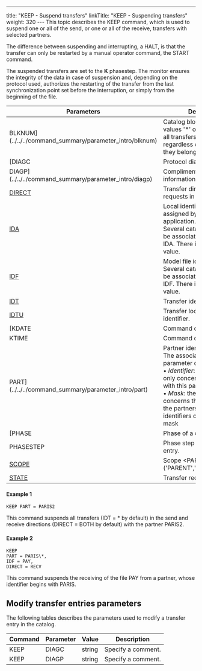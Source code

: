 ---
title: "KEEP - Suspend  transfers"
linkTitle: "KEEP - Suspending transfers"
weight: 320
--- This topic describes the KEEP command, which is used to <span id="About_the_KEEP_Command"></span>suspend
one or all of the send, or one or all of the receive, transfers with selected
partners.

The difference between suspending and interrupting, a HALT, is that
the transfer can only be restarted by a manual operator command, the START
command.

The suspended transfers are set to the ****K****
phasestep. The monitor ensures the integrity of the data in case of suspension
and, depending on the protocol used, authorizes the restarting of the
transfer from the last synchronization point set before the interruption,
or simply from the beginning of the file.

| Parameters  | Description  |
| --- | --- |
| BLKNUM](../../../command_summary/parameter_intro/blknum)  | Catalog block number. If the values '*' or ' ' are used then all transfers are selected regardless of the block that they belong to. |
| [DIAGC  | Protocol diagnostic code  |
| DIAGP](../../../command_summary/parameter_intro/diagp)  | Complimentary diagnostic information  |
| [DIRECT](../../../command_summary/parameter_intro/direct)  | Transfer direction for the requests in question. |
| [IDA](../../../command_summary/parameter_intro/ida)  | Local identifier of the transfer assigned by the user or user application.<br/> Several catalog entries may be associated with a given IDA. There is no default value. |
| [IDF](../../../command_summary/parameter_intro/idf)  | Model file identifier.<br/> Several catalog entries may be associated with a given IDF. There is no default value. |
| [IDT](../../../command_summary/parameter_intro/idu)  | Transfer identifier. |
| [IDTU](../../../command_summary/parameter_intro/idtu)  | Transfer local counter identifier. |
| [KDATE  | Command deposit date.  |
| KTIME  | Command deposit time.  |
| PART](../../../command_summary/parameter_intro/part) | Partner identifier.<br/> The associated value of this parameter can be either a:<br/> • *Identifier*: the command only concerns the transfers with this partner<br/> • *Mask*: the command concerns the transfers with the partners, whose identifiers correspond to this mask |
| [PHASE  | Phase of a catalog entry.  |
| PHASESTEP  | Phase step of a catalog entry.  |
| [SCOPE](../../../command_summary/parameter_intro/scope)  | Scope &lt;PARENT&gt; ('PARENT','ALL','CHILDREN').  |
| [STATE](../../../command_summary/parameter_intro/state)  | Transfer request state.  |

#### Example 1

```
KEEP PART = PARIS2
```

This command suspends all transfers (IDT = \* by default) in the send
and receive directions (DIRECT = BOTH by default) with the partner PARIS2.

#### Example 2

```
KEEP
PART = PARIS\*,
IDF = PAY,
DIRECT = RECV
```

This command suspends the receiving of the file PAY from a partner,
whose identifier begins with PARIS.

## Modify transfer entries parameters

The following tables describes the parameters used to modify a transfer entry in the catalog.

| Command  | Parameter  | Value  | Description  |
| --- | --- | --- | --- |
| KEEP  | DIAGC  | string  | Specify a comment.  |
| KEEP  | DIAGP  | string  | Specify a comment.  |

